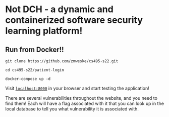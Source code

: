 # Not DCH - a dynamic and containerized software security learning platform!

## Run from Docker!!
`git clone https://github.com/zmweske/cs495-s22.git`

`cd cs495-s22/patient-login`

`docker-compose up -d`

Visit [`localhost:8000`](http://localhost:8000) in your browser and start testing the application!

There are several vulnerabilities throughout the website, and you need to find them! Each will have a flag associated with it that you can look up in the local database to tell you what vulnerability it is associated with. 
